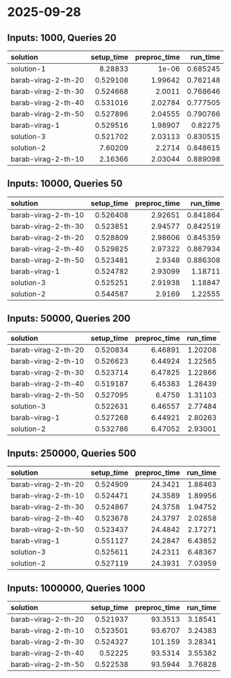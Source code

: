 # 2025-09-28

## Inputs: 1000, Queries 20

| solution            |   setup_time |   preproc_time |   run_time |
|:--------------------|-------------:|---------------:|-----------:|
| solution-1          |     8.28833  |        1e-06   |   0.685245 |
| barab-virag-2-th-20 |     0.529108 |        1.99642 |   0.762148 |
| barab-virag-2-th-30 |     0.524668 |        2.0011  |   0.768646 |
| barab-virag-2-th-40 |     0.531016 |        2.02784 |   0.777505 |
| barab-virag-2-th-50 |     0.527896 |        2.04555 |   0.790766 |
| barab-virag-1       |     0.529516 |        1.98907 |   0.82275  |
| solution-3          |     0.521702 |        2.03113 |   0.830515 |
| solution-2          |     7.60209  |        2.2714  |   0.848615 |
| barab-virag-2-th-10 |     2.16366  |        2.03044 |   0.889098 |

## Inputs: 10000, Queries 50

| solution            |   setup_time |   preproc_time |   run_time |
|:--------------------|-------------:|---------------:|-----------:|
| barab-virag-2-th-10 |     0.526408 |        2.92651 |   0.841864 |
| barab-virag-2-th-30 |     0.523851 |        2.94577 |   0.842519 |
| barab-virag-2-th-20 |     0.528809 |        2.98606 |   0.845359 |
| barab-virag-2-th-40 |     0.529825 |        2.97322 |   0.867934 |
| barab-virag-2-th-50 |     0.523481 |        2.9348  |   0.886308 |
| barab-virag-1       |     0.524782 |        2.93099 |   1.18711  |
| solution-3          |     0.525251 |        2.91938 |   1.18847  |
| solution-2          |     0.544587 |        2.9169  |   1.22555  |

## Inputs: 50000, Queries 200

| solution            |   setup_time |   preproc_time |   run_time |
|:--------------------|-------------:|---------------:|-----------:|
| barab-virag-2-th-20 |     0.520834 |        6.46891 |    1.20208 |
| barab-virag-2-th-10 |     0.526623 |        6.44924 |    1.22565 |
| barab-virag-2-th-30 |     0.523714 |        6.47825 |    1.22866 |
| barab-virag-2-th-40 |     0.519187 |        6.45383 |    1.28439 |
| barab-virag-2-th-50 |     0.527095 |        6.4759  |    1.31103 |
| solution-3          |     0.522631 |        6.46557 |    2.77484 |
| barab-virag-1       |     0.527268 |        6.44921 |    2.80263 |
| solution-2          |     0.532786 |        6.47052 |    2.93001 |

## Inputs: 250000, Queries 500

| solution            |   setup_time |   preproc_time |   run_time |
|:--------------------|-------------:|---------------:|-----------:|
| barab-virag-2-th-20 |     0.524909 |        24.3421 |    1.88463 |
| barab-virag-2-th-10 |     0.524471 |        24.3589 |    1.89956 |
| barab-virag-2-th-30 |     0.524867 |        24.3758 |    1.94752 |
| barab-virag-2-th-40 |     0.523678 |        24.3797 |    2.02858 |
| barab-virag-2-th-50 |     0.523437 |        24.4842 |    2.17271 |
| barab-virag-1       |     0.551127 |        24.2847 |    6.43852 |
| solution-3          |     0.525611 |        24.2311 |    6.48367 |
| solution-2          |     0.527119 |        24.3931 |    7.03959 |

## Inputs: 1000000, Queries 1000

| solution            |   setup_time |   preproc_time |   run_time |
|:--------------------|-------------:|---------------:|-----------:|
| barab-virag-2-th-20 |     0.521937 |        93.3513 |    3.18541 |
| barab-virag-2-th-10 |     0.523501 |        93.6707 |    3.24383 |
| barab-virag-2-th-30 |     0.524327 |       101.159  |    3.28341 |
| barab-virag-2-th-40 |     0.52225  |        93.5314 |    3.55382 |
| barab-virag-2-th-50 |     0.522538 |        93.5944 |    3.76828 |